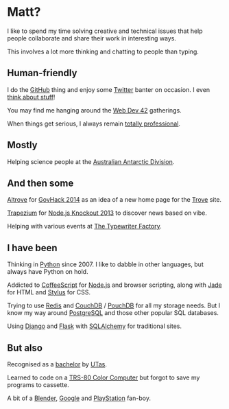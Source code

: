 # Matt?

I like to spend my time solving creative and technical issues that help
people collaborate and share their work in interesting ways.

This involves a lot more thinking and chatting to people than typing.


## Human-friendly

I do the [GitHub](http://mattms.github.com/) thing and
enjoy some [Twitter](https://twitter.com/MattMS) banter on occasion.
I even [think about stuff](http://thoughts.mattms.info/)!

You may find me hanging around the [Web Dev 42](http://web.dev42.co/)
gatherings.

When things get serious, I always remain
[totally professional](http://totesprofe.sh/).


## Mostly

Helping science people at the
[Australian Antarctic Division](./Australian_Antarctic_Division/).


## And then some

[Altrove](http://altrove.totesprofe.sh/) for
[GovHack 2014](http://www.govhack.org/)
as an idea of a new home page for the
[Trove](http://trove.nla.gov.au/) site.

[Trapezium](http://trapezium.io/) for
[Node.js Knockout 2013](http://nodeknockout.com/)
to discover news based on vibe.

Helping with various events at
[The Typewriter Factory](http://typewriterfactory.com/events/).


## I have been

Thinking in [Python](https://www.python.org/) since 2007.
I like to dabble in other languages, but always have Python on hold.

Addicted to [CoffeeScript](http://coffeescript.org/) for
[Node.js](http://nodejs.org/) and browser scripting, along with
[Jade](http://jade-lang.com/) for HTML and
[Stylus](https://learnboost.github.io/stylus/) for CSS.

Trying to use [Redis](http://redis.io/) and
[CouchDB](https://couchdb.apache.org/) /
[PouchDB](http://pouchdb.com/) for all my storage needs.
But I know my way around [PostgreSQL](http://www.postgresql.org/) and
those other popular SQL databases.

Using [Django](https://www.djangoproject.com/) and
[Flask](http://flask.pocoo.org/) with
[SQLAlchemy](http://www.sqlalchemy.org/) for traditional sites.


## But also

Recognised as a [bachelor](https://en.wikipedia.org/wiki/Bachelor_of_Computing)
by [UTas](http://www.utas.edu.au/).

Learned to code on a
[TRS-80 Color Computer](https://en.wikipedia.org/wiki/TRS-80_Color_Computer)
but forgot to save my programs to cassette.

A bit of a
[Blender](https://www.blender.org/),
[Google](https://www.google.com/intl/en/about/) and
[PlayStation](http://au.playstation.com/) fan-boy.
